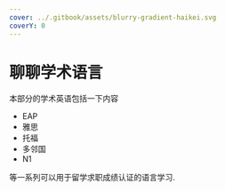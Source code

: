 ```yaml
---
cover: ../.gitbook/assets/blurry-gradient-haikei.svg
coverY: 0
---
```


# 聊聊学术语言

本部分的学术英语包括一下内容

* EAP&#x20;
* 雅思
* 托福
* 多邻国
* N1

等一系列可以用于留学求职成绩认证的语言学习.
